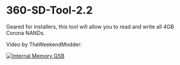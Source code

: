 # 360-SD-Tool-2.2
Geared for installers, this tool will allow you to read and write all 4GB Corona NANDs.

Video by TheWeekendModder:

[![Internal Memory QSB](https://img.youtube.com/vi/g94-Ej4sOQU/0.jpg)](https://www.youtube.com/watch?v=g94-Ej4sOQU)
